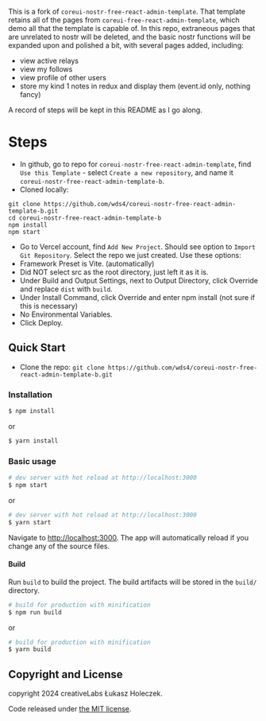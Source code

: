 This is a fork of `coreui-nostr-free-react-admin-template`. That template retains all of the pages from `coreui-free-react-admin-template`, which demo all that the template is capable of. In this repo, extraneous pages that are unrelated to nostr will be deleted, and the basic nostr functions will be expanded upon and polished a bit, with several pages added, including:
- view active relays
- view my follows
- view profile of other users
- store my kind 1 notes in redux and display them (event.id only, nothing fancy)

A record of steps will be kept in this README as I go along.

# Steps

- In github, go to repo for `coreui-nostr-free-react-admin-template`, find `Use this Template` - select `Create a new repository`, and name it `coreui-nostr-free-react-admin-template-b`.
- Cloned locally: 

```
git clone https://github.com/wds4/coreui-nostr-free-react-admin-template-b.git
cd coreui-nostr-free-react-admin-template-b
npm install
npm start
```
- Go to Vercel account, find `Add New Project`. Should see option to `Import Git Repository`. Select the repo we just created. Use these options:
- Framework Preset is Vite. (automatically)
- Did NOT select src as the root directory, just left it as it is.
- Under Build and Output Settings, next to Output Directory, click Override and replace `dist` with `build`.
- Under Install Command, click Override and enter npm install (not sure if this is necessary)
- No Environmental Variables.
- Click Deploy.

## Quick Start

- Clone the repo: `git clone https://github.com/wds4/coreui-nostr-free-react-admin-template-b.git`

### Installation

``` bash
$ npm install
```

or

``` bash
$ yarn install
```

### Basic usage

``` bash
# dev server with hot reload at http://localhost:3000
$ npm start 
```

or 

``` bash
# dev server with hot reload at http://localhost:3000
$ yarn start
```

Navigate to [http://localhost:3000](http://localhost:3000). The app will automatically reload if you change any of the source files.

#### Build

Run `build` to build the project. The build artifacts will be stored in the `build/` directory.

```bash
# build for production with minification
$ npm run build
```

or

```bash
# build for production with minification
$ yarn build
```

## Copyright and License

copyright 2024 creativeLabs Łukasz Holeczek.   

Code released under [the MIT license](https://github.com/coreui/coreui-free-react-admin-template/blob/main/LICENSE).
